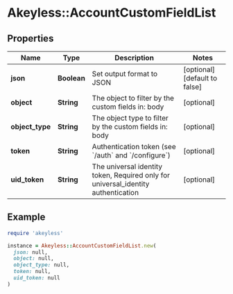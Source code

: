 # Akeyless::AccountCustomFieldList

## Properties

| Name | Type | Description | Notes |
| ---- | ---- | ----------- | ----- |
| **json** | **Boolean** | Set output format to JSON | [optional][default to false] |
| **object** | **String** | The object to filter by the custom fields in: body | [optional] |
| **object_type** | **String** | The object type to filter by the custom fields in: body | [optional] |
| **token** | **String** | Authentication token (see &#x60;/auth&#x60; and &#x60;/configure&#x60;) | [optional] |
| **uid_token** | **String** | The universal identity token, Required only for universal_identity authentication | [optional] |

## Example

```ruby
require 'akeyless'

instance = Akeyless::AccountCustomFieldList.new(
  json: null,
  object: null,
  object_type: null,
  token: null,
  uid_token: null
)
```


